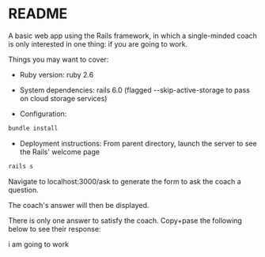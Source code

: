 # README

A basic web app using the Rails framework, in which a single-minded coach is
only interested in one thing: if you are going to work.



Things you may want to cover:

* Ruby version:
ruby 2.6

* System dependencies:
rails 6.0 (flagged --skip-active-storage to pass on cloud storage services)

* Configuration:
```bash
bundle install
```
<!--
* Database creation
* Database initialization
* How to run the test suite
* Services (job queues, cache servers, search engines, etc.)
-->

* Deployment instructions:
From parent directory, launch the server to see the Rails' welcome page
```bash
rails s
```
Navigate to localhost:3000/ask to generate the form to ask the coach a question.

The coach's answer will then be displayed.

There is only one answer to satisfy the coach. Copy+pase the following below
to see their response:

i am going to work




